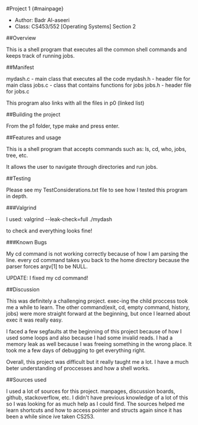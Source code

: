 #Project 1 {#mainpage}

* Author: Badr Al-aseeri
* Class: CS453/552 [Operating Systems] Section 2

##Overview

This is a shell program that executes all the common shell commands
and keeps track of running jobs.

##Manifest

mydash.c - main class that executes all the code
mydash.h - header file for main class
jobs.c - class that contains functions for jobs
jobs.h - header file for jobs.c

This program also links with all the files in p0 (linked list)

##Building the project

From the p1 folder, type make and press enter.

##Features and usage

This is a shell program that accepts commands such as:
ls, cd, who, jobs, tree, etc.

It allows the user to navigate through directories and run jobs.

##Testing

Please see my TestConsiderations.txt file to see how I tested
this program in depth.

###Valgrind

I used:
valgrind --leak-check=full ./mydash

to check and everything looks fine!

###Known Bugs

My cd command is not working correctly because of how I am 
parsing the line. every cd command takes you back to the home directory
because the parser forces argv[1] to be NULL.

UPDATE: I fixed my cd command!

##Discussion

This was definitely a challenging project. exec-ing the child proccess took
me a while to learn. The other command(exit, cd, empty command, history, jobs)
were more straight forward at the beginning, but once I learned about exec it
was really easy. 

I faced a few segfaults at the beginning of this project because of how I 
used some loops and also because I had some invalid reads. I had a memory
leak as well because I was freeing something in the wrong place. It took me 
a few days of debugging to get everything right.

Overall, this project was difficult but it really taught me a lot. I have a 
much beter understanding of proccesses and how a shell works.

##Sources used

I used a lot of sources for this project. manpages, discussion boards, github, stackoverflow, etc.
I didn't have previous knowledge of a lot of this so I was looking for as much help as I could find.
The sources helped me learn shortcuts and how to access pointer and structs again since it
has been a while since ive taken CS253.
